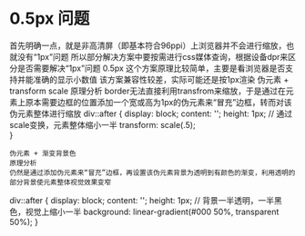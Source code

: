 
# 0.5px 问题

首先明确一点，就是非高清屏（即基本符合96ppi）上浏览器并不会进行缩放，也就没有“1px”问题
所以部分解决方案中要按需进行css媒体查询，根据设备dpr来区分是否需要解决“1px”问题
0.5px
这个方案原理比较简单，主要是看浏览器是否支持并能准确的显示小数值
该方案兼容性较差，实际可能还是按1px渲染
伪元素 + transform scale
原理分析
border无法直接利用transfrom来缩放，于是通过在元素上原本需要边框的位置添加一个宽或高为1px的伪元素来“冒充”边框，转而对该伪元素整体进行缩放
div::after {
    display: block;
    content: '';
    height: 1px;
    // 通过scale变换，元素整体缩小一半
    transform: scale(.5);	
}

```
伪元素 + 渐变背景色
原理分析
仍然是通过添加伪元素来“冒充”边框，再设置该伪元素背景为透明到有颜色的渐变，利用透明的部分背景使元素整体视觉效果变窄
``` 
div::after {
    display: block;
    content: '';
    height: 1px;
    // 背景一半透明，一半黑色，视觉上缩小一半
    background: linear-gradient(#000 50%, transparent 50%);	
}

